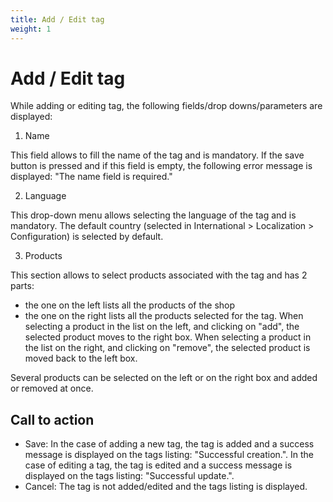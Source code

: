 ```yaml
---
title: Add / Edit tag
weight: 1
---
```


# Add / Edit tag

While adding or editing tag, the following fields/drop downs/parameters are displayed:

1) Name 

This field allows to fill the name of the tag and is mandatory. If the save button is pressed and if this field is empty, the following error message is displayed: "The name field is required."

2) Language

This drop-down menu allows selecting the language of the tag and is mandatory. The default country (selected in International > Localization > Configuration) is selected by default.

3) Products

This section allows to select products associated with the tag and has 2 parts:
- the one on the left lists all the products of the shop
- the one on the right lists all the products selected for the tag.
When selecting a product in the list on the left, and clicking on "add", the selected product moves to the right box.
When selecting a product in the list on the right, and clicking on "remove", the selected product is moved back to the left box.

Several products can be selected on the left or on the right box and added or removed at once.

## Call to action

- Save:
In the case of adding a new tag, the tag is added and a success message is displayed on the tags listing: "Successful creation.". In the case of editing a tag, the tag is edited and a success message is displayed on the tags listing: "Successful update.".
- Cancel:
The tag is not added/edited and the tags listing is displayed.
